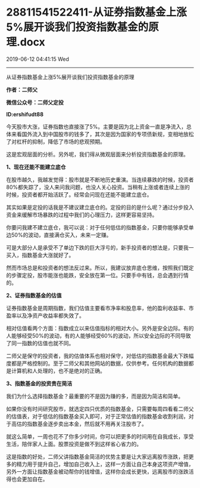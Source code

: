 # 28811541522411-从证券指数基金上涨5%展开谈我们投资指数基金的原理.docx

2019-06-12 04:41:15 Wed

----

从证券指数基金上涨5%展开谈我们投资指数基金的原理

__作者：二师父__

__微信公众号：二师父定投__

__ID:ershifudt88__

今天股市大涨，证券指数也直接涨了5%。主要是因为北上资金一直是净流入，总体来看国外流入到中国股市的钱多了，其次是因为国家的专项债新规，变相地放松了对杠杆的抑制，降低了市场的悲观预期。

这是宏观层面的分析。另外呢，我们得从微观层面来分析投资指数基金的原理。

__1、现在还能不能建立底仓__

在股市越久，我越发觉得：股市就是不断地历史重演。当连续暴跌的时候，投资者80%都失踪了，没人来问我问题，也没人关心投资。当稍有上涨或者连续上涨的时候，投资者都开始活跃了。经常会问现在还能不能建立底仓。

其实如果是定投的话我是不建议建立底仓的。定投的目的是什么呢？通过分步投入资金来缓解市场暴跌的过程中我们的心理压力，这样更容易坚持。

你要问我建不建立底仓，我可以说：对于任何低估的指数基金，只要你能够承受单边50%的波动，直接满仓买入，未来一定赚。

可是大部分人是承受不了单边下跌的巨大浮亏的，新手投资者的想法是，只要我一买入，指数基金大涨就好了。

然而市场总是和投资者的想法反过来。所以，我建议放弃底仓思维，按照我们既定的步骤定投，股市能涨也能跌，安全放在第一位。只要手中有钱，总会遇到行情的。 

__2、证券指数基金的估值__

证券指数基金是周期指数，我们估值主要看市净率和股息率，他的盈利收益率、市盈率以及净资产收益率都失效了。

相对估值看两个方面：指数成立以来估值指标的相对大小。另外是安全边际。有的人能够经受50%的波动，有的人能够经受60%的波动，所以安全边际的不同导致了同一指数的估值也就不同。

二师父是保守的投资者，我的估值体系也相对保守，对低估的指数基金最大下跌幅度都是严格控制的。至于二师父和其他网站的数据，仅供参考。任何机构的数据都是计算机和人处理的，也不是绝对的正确。

__3、指数基金的投资贵在简洁__

我们为什么选择指数基金？最重要的不是因为赚的多，而是因为简洁和简单。

如果你没有时间研究股市，就选定四只优质的指数基金，只需要每周四看看二师父的估值表，对于低估的指数基金买入即可，对于正常估值的指数基金收割利润，对于高估的指数基金逐步卖出本金，然后就不用再关注股市了。

就这么简单，一周也花不了你多少时间，你可以把更多的时间用在自我成长，享受生活，陪伴家人上面。股票投资是做不到这样省心省力的。

这是指数的好处，二师父讲指数基金简洁的优势主要是让大家远离股市涨跌，把更多的精力用于提升自己，增加自己收入上，这样一方面让自己本身这项资产增值，另外一方面让指数基金被动帮你的钱增值，这样你会成长更快，远离股市的涨跌活得也会更加自在。


